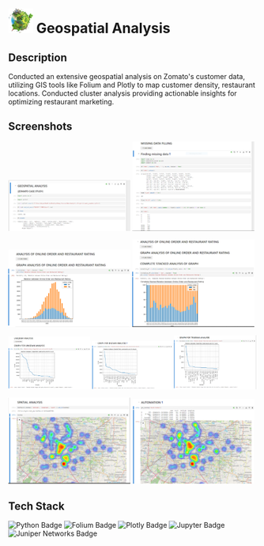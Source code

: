# <img src="./pngwing.com.png" width="50" height="50"/> Geospatial Analysis
## Description
Conducted an extensive geospatial analysis on Zomato's customer data,
utilizing GIS tools like Folium and Plotly to map customer density,
restaurant locations. Conducted cluster analysis providing actionable insights for optimizing restaurant marketing.

## Screenshots
<p float="left">
    <img src="./screenshots/g1.PNG" width="49%"/> 
    <img src="./screenshots/g2.PNG" width="49%"/> 
</p>
<p float="left">
    <img src="./screenshots/g3-1.PNG" width="49%"/> 
    <img src="./screenshots/g3-2.PNG" width="49%"/> 
</p>
<p float="left">
    <img src="./screenshots/g4-1.PNG" width="33%"/> 
    <img src="./screenshots/g4-2.PNG" width="32%"/> 
    <img src="./screenshots/g4-3.PNG" width="33%"/> 
</p>
<p float="left">
    <img src="./screenshots/g5.PNG" width="49%"/> 
    <img src="./screenshots/g6.PNG" width="49%"/> 
</p>

## Tech Stack
![Python Badge](https://img.shields.io/badge/Python-3776AB?logo=python&logoColor=fff&style=for-the-badge)
![Folium Badge](https://img.shields.io/badge/Folium-77B829?logo=folium&logoColor=fff&style=for-the-badge)
![Plotly Badge](https://img.shields.io/badge/Plotly-3F4F75?logo=plotly&logoColor=fff&style=for-the-badge)
![Jupyter Badge](https://img.shields.io/badge/Jupyter-F37626?logo=jupyter&logoColor=fff&style=for-the-badge)
![Juniper Networks Badge](https://img.shields.io/badge/Juniper%20Networks-84B135?logo=junipernetworks&logoColor=fff&style=for-the-badge)
